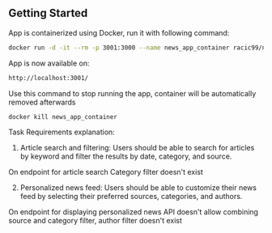 ## Getting Started

App is containerized using Docker, run it with following command:

```bash
docker run -d -it --rm -p 3001:3000 --name news_app_container racic99/news-app
```

App is now available on:

```bash
http://localhost:3001/
```

Use this command to stop running the app, container will be automatically removed afterwards

```bash
docker kill news_app_container
```

Task Requirements explanation:

1. Article search and filtering: Users should be able to search for articles by keyword and
   filter the results by date, category, and source.

On endpoint for article search Category filter doesn't exist

2. Personalized news feed: Users should be able to customize their news feed by
   selecting their preferred sources, categories, and authors.

On endpoint for displaying personalized news API doesn't allow combining source and category filter, author filter doesn't exist
